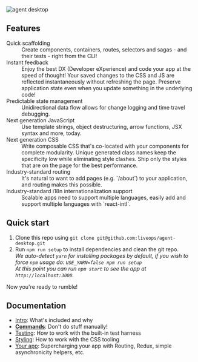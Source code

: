 <img src="https://d30y9cdsu7xlg0.cloudfront.net/noun-svg/105127.svg?Expires=1481227728&Signature=TyqPAcK4hL4w~sSI8LwtY89qWKCr1ayIBjxMCdFT6t1xyRMelIdkjqTWj5Vfs57k34LsH78x61bnQk2OrVNHpFQ4WLSu6LU-7ntQUSZWEfVLRes51AkKKiCwED8Ut97-KRsDf93xdSc7zmww~xh5i-uoxNRa6PJC4vhUyRRAbPw_&Key-Pair-Id=APKAI5ZVHAXN65CHVU2Q" alt="agent desktop" align="center" />

## Features

<dl>
  <dt>Quick scaffolding</dt>
  <dd>Create components, containers, routes, selectors and sagas - and their tests - right from the CLI!</dd>

  <dt>Instant feedback</dt>
  <dd>Enjoy the best DX (Developer eXperience) and code your app at the speed of thought! Your saved changes to the CSS and JS are reflected instantaneously without refreshing the page. Preserve application state even when you update something in the underlying code!</dd>

  <dt>Predictable state management</dt>
  <dd>Unidirectional data flow allows for change logging and time travel debugging.</dd>

  <dt>Next generation JavaScript</dt>
  <dd>Use template strings, object destructuring, arrow functions, JSX syntax and more, today.</dd>

  <dt>Next generation CSS</dt>
  <dd>Write composable CSS that's co-located with your components for complete modularity. Unique generated class names keep the specificity low while eliminating style clashes. Ship only the styles that are on the page for the best performance.</dd>

  <dt>Industry-standard routing</dt>
  <dd>It's natural to want to add pages (e.g. `/about`) to your application, and routing makes this possible.</dd>

  <dt>Industry-standard i18n internationalization support</dt>
  <dd>Scalable apps need to support multiple languages, easily add and support multiple languages with `react-intl`.</dd>

</dl>

## Quick start

1. Clone this repo using `git clone git@github.com:liveops/agent-desktop.git`
1. Run `npm run setup` to install dependencies and clean the git repo.<br />
   *We auto-detect `yarn` for installing packages by default, if you wish to force `npm` usage do: `USE_YARN=false npm run setup`*<br />
   *At this point you can run `npm start` to see the app at `http://localhost:3000`.*

Now you're ready to rumble!

## Documentation

- [Intro](docs/general): What's included and why
- [**Commands**](docs/general/commands.md): Don't do stuff manually! 
- [Testing](docs/testing): How to work with the built-in test harness
- [Styling](docs/css): How to work with the CSS tooling
- [Your app](docs/js): Supercharging your app with Routing, Redux, simple
  asynchronicity helpers, etc.
